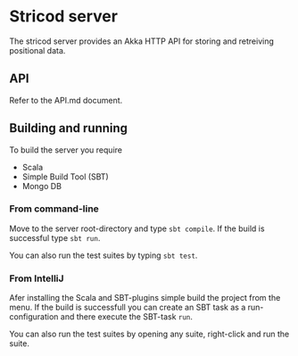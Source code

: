 Stricod server
==============

The stricod server provides an Akka HTTP API for storing and retreiving 
positional data. 

API
---

Refer to the API.md document.

Building and running
--------------------

To build the server you require 

* Scala
* Simple Build Tool (SBT)
* Mongo DB

### From command-line

Move to the server root-directory and type `sbt compile`. If the build is 
successful type `sbt run`.

You can also run the test suites by typing `sbt test`.

### From IntelliJ

Afer installing the Scala and SBT-plugins simple build the project from the 
menu. If the build is successfull you can create an SBT task as a 
run-configuration and there execute the SBT-task `run`.

You can also run the test suites by opening any suite, right-click and run 
the suite.
